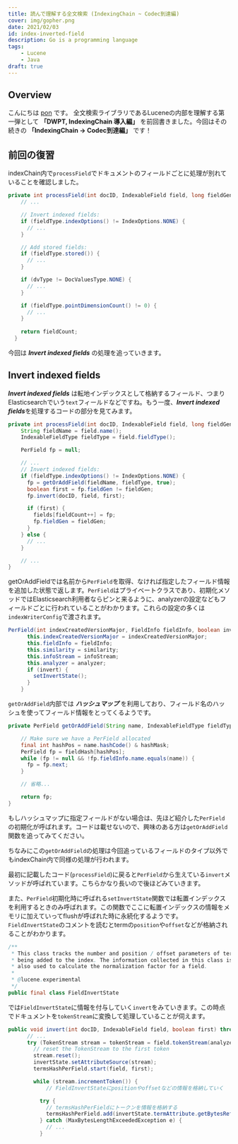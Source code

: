 ```yaml
---
title: 読んで理解する全文検索 (IndexingChain ~ Codec到達編)
cover: img/gopher.png
date: 2021/02/03
id: index-inverted-field
description: Go is a programming language
tags:
    - Lucene
    - Java
draft: true
---
```


## Overview

こんにちは [pon](https://twitter.com/po3rin) です。
全文検索ライブラリであるLuceneの内部を理解する第一弾として **「DWPT, IndexingChain 導入編」** を前回書きました。今回はその続きの **「IndexingChain -> Codec到達編」** です！

## 前回の復習

indexChain内で```processField```でドキュメントのフィールドごとに処理が別れていることを確認しました。

```java
private int processField(int docID, IndexableField field, long fieldGen, int fieldCount) throws IOException {
    // ...

    // Invert indexed fields:
    if (fieldType.indexOptions() != IndexOptions.NONE) {
      // ...
    }

    // Add stored fields:
    if (fieldType.stored()) {
      // ...
    }

    if (dvType != DocValuesType.NONE) {
      // ...
    }

    if (fieldType.pointDimensionCount() != 0) {
      // ...
    }
    
    return fieldCount;
  }
```

今回は ***Invert indexed fields*** の処理を追っていきます。

## Invert indexed fields

***Invert indexed fields*** は転地インデックスとして格納するフィールド、つまりElasticsearchでいう```text```フィールドなどですね。もう一度、***Invert indexed fields***を処理するコードの部分を見てみます。

```java
private int processField(int docID, IndexableField field, long fieldGen, int fieldCount) throws IOException {
    String fieldName = field.name();
    IndexableFieldType fieldType = field.fieldType();

    PerField fp = null;

    // ...
    // Invert indexed fields:
    if (fieldType.indexOptions() != IndexOptions.NONE) {
      fp = getOrAddField(fieldName, fieldType, true);
      boolean first = fp.fieldGen != fieldGen;
      fp.invert(docID, field, first);

      if (first) {
        fields[fieldCount++] = fp;
        fp.fieldGen = fieldGen;
      }
    } else {
      // ...
    }

    // ...
}
```

getOrAddFieldでは名前から```PerField```を取得、なければ指定したフィールド情報を追加した状態で返します。```PerField```はプライベートクラスであり、初期化メソッドではElasticsearch利用者ならピンと来るように、analyzerの設定などもフィールドごとに行われていることがわかります。これらの設定の多くは```indexWriterConfig```で渡されます。

```java
PerField(int indexCreatedVersionMajor, FieldInfo fieldInfo, boolean invert, Similarity similarity, InfoStream infoStream, Analyzer analyzer) {
      this.indexCreatedVersionMajor = indexCreatedVersionMajor;
      this.fieldInfo = fieldInfo;
      this.similarity = similarity;
      this.infoStream = infoStream;
      this.analyzer = analyzer;
      if (invert) {
        setInvertState();
      }
    }
```

```getOrAddField```内部では ***ハッシュマップ*** を利用しており、フィールド名のハッシュを使ってフィールド情報をとってくるようです。

```java
private PerField getOrAddField(String name, IndexableFieldType fieldType, boolean invert) {

    // Make sure we have a PerField allocated
    final int hashPos = name.hashCode() & hashMask;
    PerField fp = fieldHash[hashPos];
    while (fp != null && !fp.fieldInfo.name.equals(name)) {
      fp = fp.next;
    }

    // 省略...

    return fp;
}
```

もしハッシュマップに指定フィールドがない場合は、先ほど紹介した```PerField```の初期化が呼ばれます。コードは載せないので、興味のある方は```getOrAddField```関数を追ってみてください。

ちなみにこの```getOrAddField```の処理は今回追っているフィールドのタイプ以外でもindexChain内で同様の処理が行われます。

最初に記載したコード(```processField```)に戻ると```PerField```から生えている```invert```メソッドが呼ばれています。こちらかなり長いので後ほどみていきます。

また、```PerField```初期化時に呼ばれる```setInvertState```関数では転置インデックスを利用するときのみ呼ばれます。この関数でここに転置インデックスの情報をメモリに加えていってflushが呼ばれた時に永続化するようです。```FieldInvertState```のコメントを読むとtermの```position```や```offset```などが格納されることがわかります。

```java
/**
 * This class tracks the number and position / offset parameters of terms
 * being added to the index. The information collected in this class is
 * also used to calculate the normalization factor for a field.
 * 
 * @lucene.experimental
 */
public final class FieldInvertState 
```

では```FieldInvertState```に情報を付与していく```invert```をみていきます。この時点でドキュメントを```tokenStream```に変換して処理していることが伺えます。

```java
public void invert(int docID, IndexableField field, boolean first) throws IOException {
      // ...
      try (TokenStream stream = tokenStream = field.tokenStream(analyzer, tokenStream)) {
        // reset the TokenStream to the first token
        stream.reset();
        invertState.setAttributeSource(stream);
        termsHashPerField.start(field, first);

        while (stream.incrementToken()) {
            // FieldInvertStateにpositionやoffsetなどの情報を格納していく

          try {
            // termsHashPerFieldにトークンを情報を格納する
            termsHashPerField.add(invertState.termAttribute.getBytesRef(), docID);
          } catch (MaxBytesLengthExceededException e) {
            // ...
          }
```